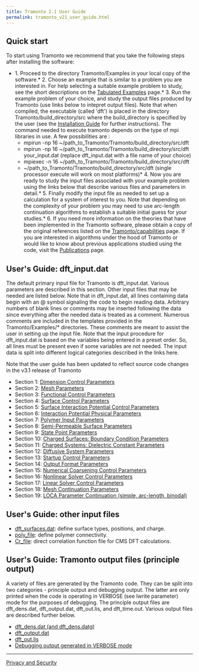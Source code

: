 ```yaml
---
title: Tramonto 2.1 User Guide
permalink: tramonto_v21_user_guide.html
---
```


## Quick start

To start using Tramonto we recommend that you take the following steps after installing the software:

*   1\. Proceed to the directory Tramonto/Examples in your local copy of the software.*   2\. Choose an example that is similar to a problem you are interested in. For help selecting a suitable example problem to study, see the short descriptions on the [Tabulated Examples](http://software.sandia.gov/tramonto/src_docs/files.html) page.*   3\. Run the example problem of your choice, and study the output files produced by Tramonto (use links below to intepret output files). Note that when compiled, the executable (called 'dft') is placed in the directory Tramonto/build_directory/src where the build_directory is specified by the user (see the [Installation Guide](installation_guides.html) for further instructions). The command needed to execute tramonto depends on the type of mpi libraries in use. A few possibilities are :
    *   mpirun -np 16 ~/path_to_Tramonto/Tramonto/build_directory/src/dft
    *   mpirun -np 16 ~/path_to_Tramonto/Tramonto/build_directory/src/dft your_input.dat (replace dft_input.dat with a file name of your choice)
    *   mpiexec -n 16 ~/path_to_Tramonto/Tramonto/build_directory/src/dft
    *   ~/path_to_Tramonto/Tramonto/build_directory/src/dft (single processor execute will work on most platforms)*   4\. Now you are ready to study the input files associated with your example problem using the links below that describe various files and parameters in detail.*   5\. Finally modify the input file as needed to set up a calculation for a system of interest to you. Note that depending on the complexity of your problem you may need to use arc-length continuation algorithms to establish a suitable initial guess for your studies.*   6\. If you need more information on the theories that have been implemented in the Tramonto software, please obtain a copy of the original references listed on the [Tramonto/capabilities](tramonto.html) page. If you are interested in algorithms under the hood of Tramonto or would like to know about previous applications studied using the code, visit the [Publications](publications.html) page.

## User's Guide: dft_input.dat

The default primary input file for Tramonto is dft_input.dat. Various parameters are described in this section. 
Other input files that may be needed are listed below. Note that in dft_input.dat, all lines containing data begin with an @ symbol signaling the code to begin reading data. 
Arbitrary numbers of blank lines or comments may be inserted following the data since everything after the needed data is treated as a comment. 
Numerous comments are included in the templates provided in the Tramonto/Examples/* directories. These comments are meant to assist the user in setting up the input file. 
Note that the input procedure for dft_input.dat is based on the variables being entered in a preset order. So, all lines must be present even if some variables are not needed. The input data is split into different logical categories described in the links here.

Note that the user guide has been updated to reflect source code changes in the v3.1 release of Tramonto

*   Section 1: [Dimension Control Parameters](dimension_control_parameters.html)
*   Section 2: [Mesh Parameters](mesh_parameters.html)
*   Section 3: [Functional Control Parameters](functional_control_parameters.html)
*   Section 4: [Surface Control Parameters](surface_control_parameters.html)
*   Section 5: [Surface Interaction Potential Control Parameters](surface_interaction_potential_control_parameters.html)
*   Section 6: [Interaction Potential Physical Parameters](interaction_potential_physical_parameters.html)
*   Section 7: [Polymer Input Parameters](polymer_input_parameters.html)
*   Section 8: [Semi-Permeable Surface Parameters](semi_permeable_surface_parameters.html)
*   Section 9: [State Point Parameters](state_point_parameters.html)
*   Section 10: [Charged Surfaces: Boundary Condition Parameters](charged_surface_boundary_condition_parameters.html)
*   Section 11: [Charged Systems: Dielectric Constant Parameters](charged_systems_dielectric_constant_parameters.html)
*   Section 12: [Diffusive System Parameters](disffusive_system_parameters.html)
*   Section 13: [Startup Control Parameters](startup_control_parameters.html)
*   Section 14: [Output Format Parameters](output_format_parameters.html)
*   Section 15: [Numerical Coarsening Control Parameters](numerical_coarsening_control_parameters.html)
*   Section 16: [Nonlinear Solver Control Parameters](nonlinear_solver_control_parameters.html)
*   Section 17: [Linear Solver Control Parameters](linear_solver_control_parameters.html)
*   Section 18: [Mesh Continuation Parameters](mesh_continuation_parameters.html)
*   Section 19: [LOCA Parameter Continuation (simple, arc-length, binodal)](loca_continuation_parameters.html)

## User's Guide: other input files

*   [dft_surfaces.dat](dft_surfaces.html): define surface types, positions, and charge.
*   [poly_file](poly_file.html): define polymer connectivity.
*   [Cr_file](cr_file.html): direct correlation function file for CMS DFT calculations.

## User's Guide: Tramonto output files (principle output)

A variety of files are generated by the Tramonto code. They can be split into two categories - principle output and debugging output. The latter are only printed when the code is operating in VERBOSE (see <a http="userguide_4.0/UG_sect14.html">Iwrite parameter</a>) mode for the purposes of debugging. The principle output files are dft_dens.dat, dft_output.dat, dft_out.lis, and dft_time.out. Various output files are described further below.

*   [dft_dens.dat (and dft_dens.datg)](dft_dens.html)
*   [dft_output.dat](dft_output.html)
*   [dft_out.lis](dft_out.html)
*   [Debugging output generated in VERBOSE mode](debugging_output.html)

***

[Privacy and Security](http://www.sandia.gov/general/privacy-security/index.html)    